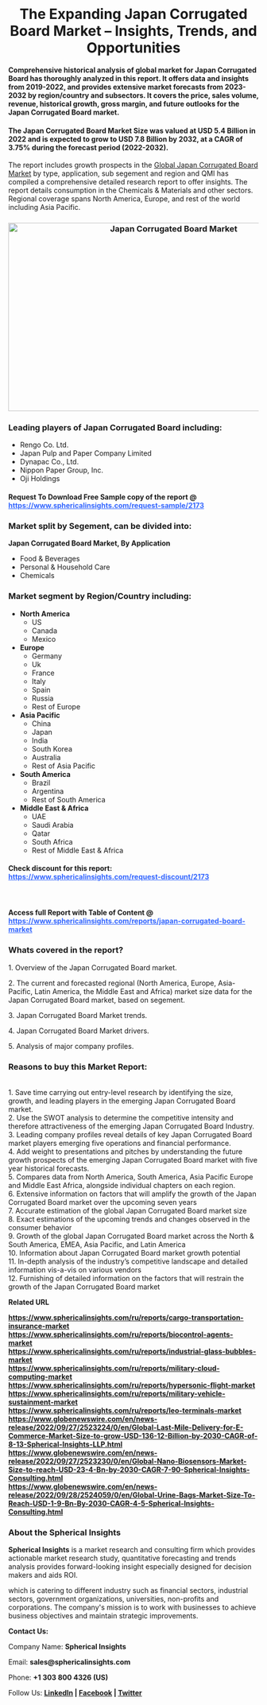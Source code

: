 <p>&nbsp;</p>
<h1 style="text-align: center;">The Expanding Japan Corrugated Board Market &ndash; Insights, Trends, and Opportunities</h1>
<p><strong>Comprehensive historical analysis of global market for Japan Corrugated Board has thoroughly analyzed in this report. It offers data and insights from 2019-2022, and provides extensive market forecasts from 2023-2032 by region/country and subsectors. It covers the price, sales volume, revenue, historical growth, gross margin, and future outlooks for the Japan Corrugated Board market.</strong></p>
<h4><strong>The Japan Corrugated Board Market Size was valued at USD 5.4 Billion in 2022 and is expected to grow to USD 7.8 Billion by 2032, at a CAGR of 3.75% during the forecast period (2022-2032).</strong></h4>
<p>The report includes growth prospects in the <a href="https://www.sphericalinsights.com/reports/japan-corrugated-board-market" target="_blank">Global Japan Corrugated Board Market</a> by type, application, sub segement and region and QMI has compiled a comprehensive detailed research report to offer insights. The report details consumption in the Chemicals &amp; Materials and other sectors. Regional coverage spans North America, Europe, and rest of the world including Asia Pacific.</p>
<h3 style="text-align: center;"><strong><img src="https://www.sphericalinsights.com/images/rd/japan-corrugated-board-market.png" alt="Japan Corrugated Board Market " width="650" height="379" /></strong></h3>
<h3><strong>Leading players of Japan Corrugated Board including:</strong></h3>
<ul>
<li>Rengo Co. Ltd.</li>
<li>Japan Pulp and Paper Company Limited</li>
<li>Dynapac Co., Ltd.</li>
<li>Nippon Paper Group, Inc.</li>
<li>Oji Holdings</li>
</ul>
<h4>Request To Download Free Sample copy of the report  @ <span style="color: #3366ff;"><a style="color: #3366ff;" href="https://www.sphericalinsights.com/request-sample/2173" target="_blank">https://www.sphericalinsights.com/request-sample/2173</a></span></h4>
<h3><strong>Market split by Segement, can be divided into:</strong></h3>
<p><strong>Japan Corrugated Board Market</strong><strong>, By Application</strong></p>
<ul>
<li>Food &amp; Beverages</li>
<li>Personal &amp; Household Care</li>
<li>Chemicals</li>
</ul>
<h3><strong>Market segment by Region/Country including:</strong></h3>
<ul>
<li><strong>North America</strong>
<ul>
<li>US</li>
<li>Canada</li>
<li>Mexico</li>
</ul>
</li>
<li><strong>Europe</strong>
<ul>
<li>Germany</li>
<li>Uk</li>
<li>France</li>
<li>Italy</li>
<li>Spain</li>
<li>Russia</li>
<li>Rest of Europe</li>
</ul>
</li>
<li><strong>Asia Pacific</strong>
<ul>
<li>China</li>
<li>Japan</li>
<li>India</li>
<li>South Korea</li>
<li>Australia</li>
<li>Rest of Asia Pacific</li>
</ul>
</li>
<li><strong>South America</strong>
<ul>
<li>Brazil</li>
<li>Argentina</li>
<li>Rest of South America</li>
</ul>
</li>
<li><strong>Middle East &amp; Africa</strong>
<ul>
<li>UAE</li>
<li>Saudi Arabia</li>
<li>Qatar</li>
<li>South Africa</li>
<li>Rest of Middle East &amp; Africa</li>
</ul>
</li>
</ul>
<h4>Check discount for this report: <span style="color: #3366ff;"><a style="color: #3366ff;" href="https://www.sphericalinsights.com/request-discount/2173" target="_blank">https://www.sphericalinsights.com/request-discount/2173</a></span></h4>
<p>&nbsp;</p>
<h4>Access full Report with Table of Content @ <span style="color: #3366ff;"><a style="color: #3366ff;" href="https://www.sphericalinsights.com/reports/japan-corrugated-board-market" target="_blank">https://www.sphericalinsights.com/reports/japan-corrugated-board-market</a></span></h4>
<h3><strong>Whats covered in the report?</strong></h3>
<p>1. Overview of the Japan Corrugated Board market.</p>
<p>2. The current and forecasted regional (North America, Europe, Asia-Pacific, Latin America, the Middle East and Africa) market size data for the Japan Corrugated Board market, based on segement.</p>
<p>3. Japan Corrugated Board Market trends.</p>
<p>4. Japan Corrugated Board Market drivers.</p>
<p>5. Analysis of major company profiles.</p>
<h3><strong>Reasons to buy this Market Report:</strong></h3>
<p><br /> 1. Save time carrying out entry-level research by identifying the size, growth, and leading players in the emerging Japan Corrugated Board market.<br /> 2. Use the SWOT analysis to determine the competitive intensity and therefore attractiveness of the emerging Japan Corrugated Board Industry.<br /> 3. Leading company profiles reveal details of key Japan Corrugated Board market players emerging five operations and financial performance.<br /> 4. Add weight to presentations and pitches by understanding the future growth prospects of the emerging Japan Corrugated Board market with five year historical forecasts.<br /> 5. Compares data from North America, South America, Asia Pacific Europe and Middle East Africa, alongside individual chapters on each region.<br /> 6. Extensive information on factors that will amplify the growth of the Japan Corrugated Board market over the upcoming seven years<br /> 7. Accurate estimation of the global Japan Corrugated Board market size <br /> 8. Exact estimations of the upcoming trends and changes observed in the consumer behavior <br /> 9. Growth of the global Japan Corrugated Board market across the North &amp; South America, EMEA, Asia Pacific, and Latin America<br /> 10. Information about Japan Corrugated Board market growth potential<br /> 11. In-depth analysis of the industry&rsquo;s competitive landscape and detailed information vis-a-vis on various vendors<br /> 12. Furnishing of detailed information on the factors that will restrain the growth of the Japan Corrugated Board market</p>
<p><strong>Related URL</strong></p>
<p><strong><a href="https://www.sphericalinsights.com/ru/reports/cargo-transportation-insurance-market">https://www.sphericalinsights.com/ru/reports/cargo-transportation-insurance-market</a>&nbsp;<br /><a href="https://www.sphericalinsights.com/ru/reports/biocontrol-agents-market">https://www.sphericalinsights.com/ru/reports/biocontrol-agents-market</a>&nbsp;<br /><a href="https://www.sphericalinsights.com/ru/reports/industrial-glass-bubbles-market">https://www.sphericalinsights.com/ru/reports/industrial-glass-bubbles-market</a>&nbsp;<br /><a href="https://www.sphericalinsights.com/ru/reports/military-cloud-computing-market">https://www.sphericalinsights.com/ru/reports/military-cloud-computing-market</a>&nbsp;<br /><a href="https://www.sphericalinsights.com/ru/reports/hypersonic-flight-market">https://www.sphericalinsights.com/ru/reports/hypersonic-flight-market</a>&nbsp;<br /><a href="https://www.sphericalinsights.com/ru/reports/military-vehicle-sustainment-market">https://www.sphericalinsights.com/ru/reports/military-vehicle-sustainment-market</a>&nbsp;<br /><a href="https://www.sphericalinsights.com/ru/reports/leo-terminals-market">https://www.sphericalinsights.com/ru/reports/leo-terminals-market</a>&nbsp;<br /><a href="https://www.globenewswire.com/en/news-release/2022/09/27/2523224/0/en/Global-Last-Mile-Delivery-for-E-Commerce-Market-Size-to-grow-USD-136-12-Billion-by-2030-CAGR-of-8-13-Spherical-Insights-LLP.html">https://www.globenewswire.com/en/news-release/2022/09/27/2523224/0/en/Global-Last-Mile-Delivery-for-E-Commerce-Market-Size-to-grow-USD-136-12-Billion-by-2030-CAGR-of-8-13-Spherical-Insights-LLP.html</a>&nbsp;<br /><a href="https://www.globenewswire.com/en/news-release/2022/09/27/2523230/0/en/Global-Nano-Biosensors-Market-Size-to-reach-USD-23-4-Bn-by-2030-CAGR-7-90-Spherical-Insights-Consulting.html">https://www.globenewswire.com/en/news-release/2022/09/27/2523230/0/en/Global-Nano-Biosensors-Market-Size-to-reach-USD-23-4-Bn-by-2030-CAGR-7-90-Spherical-Insights-Consulting.html</a>&nbsp;<br /><a href="https://www.globenewswire.com/en/news-release/2022/09/28/2524059/0/en/Global-Urine-Bags-Market-Size-To-Reach-USD-1-9-Bn-By-2030-CAGR-4-5-Spherical-Insights-Consulting.html">https://www.globenewswire.com/en/news-release/2022/09/28/2524059/0/en/Global-Urine-Bags-Market-Size-To-Reach-USD-1-9-Bn-By-2030-CAGR-4-5-Spherical-Insights-Consulting.html</a>&nbsp;</strong></p>
<h3><strong>About the Spherical Insights</strong></h3>
<p><strong>Spherical Insights</strong> is a market research and consulting firm which provides actionable market research study, quantitative forecasting and trends analysis provides forward-looking insight especially designed for decision makers and aids ROI.</p>
<p>which is catering to different industry such as financial sectors, industrial sectors, government organizations, universities, non-profits and corporations. The company's mission is to work with businesses to achieve business objectives and maintain strategic improvements.</p>
<p><strong>Contact Us:</strong></p>
<p>Company Name: <strong>Spherical Insights</strong></p>
<p>Email: <strong>sales@sphericalinsights.com</strong></p>
<p>Phone: <strong>+1 303 800 4326 (US)</strong></p>
<p>Follow Us: <strong><a href="https://www.linkedin.com/company/spherical-insight/"><u>LinkedIn</u></a> | <a href="https://www.facebook.com/sphericalinsights22"><u>Facebook</u></a> | <a href="https://twitter.com/SInsights_US"><u>Twitter</u></a></strong></p>
<p>&nbsp;</p>
